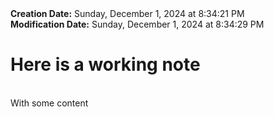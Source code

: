 <div><b>Creation Date:</b> Sunday, December 1, 2024 at 8:34:21 PM<br></div>
<div><b>Modification Date:</b> Sunday, December 1, 2024 at 8:34:29 PM<br></div>
<div><h1>Here is a working note</h1></div>
<div><br></div>
<div>With some content</div>

